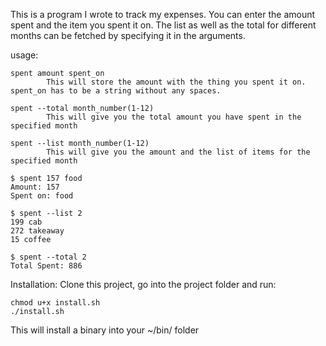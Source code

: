 This is a program I wrote to track my expenses. You can enter the amount spent and the item you spent it on.
The list as well as the total for different months can be fetched by specifying it in the arguments.

usage:
```
spent amount spent_on
        This will store the amount with the thing you spent it on. spent_on has to be a string without any spaces.

spent --total month_number(1-12)
        This will give you the total amount you have spent in the specified month

spent --list month_number(1-12)
        This will give you the amount and the list of items for the specified month
```

```
$ spent 157 food
Amount: 157
Spent on: food
```

```
$ spent --list 2
199 cab
272 takeaway
15 coffee
```

```
$ spent --total 2
Total Spent: 886
```

Installation:
Clone this project, go into the project folder and run:
```
chmod u+x install.sh
./install.sh
```
This will install a binary into your ~/bin/ folder
